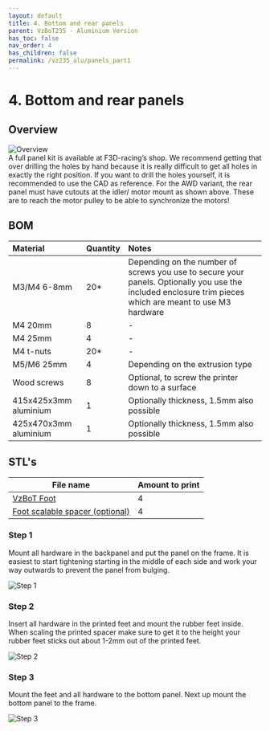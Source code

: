 ```yaml
---
layout: default
title: 4. Bottom and rear panels
parent: VzBoT235 - Aluminium Version
has_toc: false
nav_order: 4
has_children: false
permalink: /vz235_alu/panels_part1
---
```


# 4. Bottom and rear panels

## Overview
![Overview](/assets/images/manual/vz235_printed/panels_1/overview.png)
<br/>
A full panel kit is available at F3D-racing’s shop. We recommend getting that over drilling the holes by hand because it is really difficult to get all holes in exactly the right position. If you want to drill the holes yourself, it is recommended to use the CAD as reference. For the AWD variant, the rear panel must have cutouts at the idler/ motor mount as shown above. These are to reach the motor pulley to be able to synchronize the motors!

## BOM

| Material        | Quantity          | Notes |
|:-------------|:------------------|:------|
| M3/M4 6-8mm           | 20* | Depending on the number of screws you use to secure your panels. Optionally you use the included enclosure trim pieces which are meant to use M3 hardware  |
| M4 20mm | 8 | - |
| M4 25mm | 4 | - |
| M4 t-nuts | 20*   | - |
| M5/M6 25mm           | 4      | Depending on the extrusion type |
| Wood screws | 8 | Optional, to screw the printer down to a surface |
| 415x425x3mm aluminium | 1 | Optionally thickness, 1.5mm also possible |
| 425x470x3mm aluminium | 1 | Optionally thickness, 1.5mm also possible |

## STL's

| File name | Amount to print |
|-----------|-----------------|
| <a href="https://github.com/VzBoT3D/VzBoT-Vz235/blob/main/Assemblies%20%26%20STL/Frame/Frame%20brace.stl" target="_blank">VzBoT Foot</a> | 4 |
| <a href="https://github.com/VzBoT3D/VzBoT-Vz235/blob/main/Assemblies%20%26%20STL/Frame/Frame%20brace.stl" target="_blank">Foot scalable spacer (optional)</a> | 4 |

### Step 1
Mount all hardware in the backpanel and put the panel on the frame. It is easiest to start tightening starting in the middle of each side and work your way outwards to prevent the panel from bulging.
<br/>

![Step 1](/assets/images/manual/vz235_printed/panels_1/step_1.png)


### Step 2
Insert all hardware in the printed feet and mount the rubber feet inside. When scaling the printed spacer make sure to get it to the height your rubber feet sticks out about 1-2mm out of the printed feet.
<br/>

![Step 2](/assets/images/manual/vz235_printed/panels_1/step_2.png)

### Step 3
Mount the feet and all hardware to the bottom panel. Next up mount the bottom panel to the frame.
<br/>

![Step 3](/assets/images/manual/vz235_printed/panels_1/step_3.png)